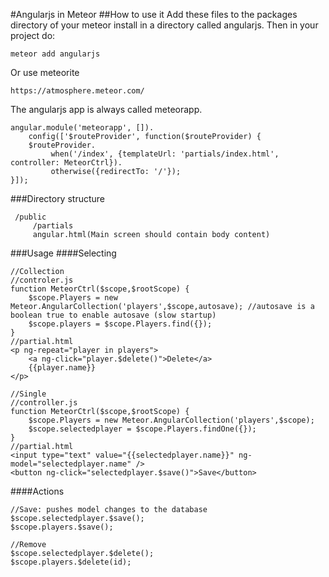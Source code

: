 #Angularjs in Meteor
##How to use it
Add these files to the packages directory of your meteor install in a directory called angularjs. Then in your project do:

    meteor add angularjs
    
Or use meteorite

    https://atmosphere.meteor.com/
    
The angularjs app is always called meteorapp.

    angular.module('meteorapp', []).
        config(['$routeProvider', function($routeProvider) {
        $routeProvider.
             when('/index', {templateUrl: 'partials/index.html',   controller: MeteorCtrl}).
             otherwise({redirectTo: '/'});
    }]);
###Directory structure

     /public
         /partials
         angular.html(Main screen should contain body content)

###Usage
####Selecting

    //Collection
    //controler.js
    function MeteorCtrl($scope,$rootScope) {
        $scope.Players = new Meteor.AngularCollection('players',$scope,autosave); //autosave is a boolean true to enable autosave (slow startup)
        $scope.players = $scope.Players.find({});
    }
    //partial.html
    <p ng-repeat="player in players">
        <a ng-click="player.$delete()">Delete</a>
        {{player.name}}
    </p>

    //Single
    //controller.js
    function MeteorCtrl($scope,$rootScope) {
        $scope.Players = new Meteor.AngularCollection('players',$scope);
        $scope.selectedplayer = $scope.Players.findOne({});
    }
    //partial.html
    <input type="text" value="{{selectedplayer.name}}" ng-model="selectedplayer.name" />
    <button ng-click="selectedplayer.$save()">Save</button>

####Actions

    //Save: pushes model changes to the database
    $scope.selectedplayer.$save();
    $scope.players.$save();

    //Remove
    $scope.selectedplayer.$delete();
    $scope.players.$delete(id);


